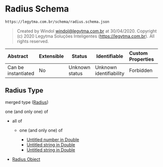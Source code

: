 # Radius Schema

```txt
https://legytma.com.br/schema/radius.schema.json
```




> Created by Windol [windol@legytma.com.br](mailto:windol@legytma.com.br) at 30/04/2020.
> Copyright (c) 2020 Legytma Soluções Inteligentes (<https://legytma.com.br>). All rights reserved.
>

| Abstract            | Extensible | Status         | Identifiable            | Custom Properties | Additional Properties | Access Restrictions | Defined In                                                                |
| :------------------ | ---------- | -------------- | ----------------------- | :---------------- | --------------------- | ------------------- | ------------------------------------------------------------------------- |
| Can be instantiated | No         | Unknown status | Unknown identifiability | Forbidden         | Allowed               | none                | [radius.schema.json](../schema/radius.schema.json "open original schema") |

## Radius Type

merged type ([Radius](radius.md))

one (and only one) of

-   all of

    -   one (and only one) of

        -   [Untitled number in Double](double-definitions-doublenumber.md "check type definition")
        -   [Untitled string in Double](double-definitions-doublestring.md "check type definition")
        -   [Untitled string in Double](double-definitions-doubleenum.md "check type definition")
-   [Radius Object](radius-oneof-radius-object.md "check type definition")
